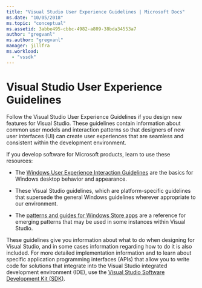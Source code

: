```yaml
---
title: "Visual Studio User Experience Guidelines | Microsoft Docs"
ms.date: "10/05/2018"
ms.topic: "conceptual"
ms.assetid: 3abbe495-cbbc-4982-a809-38bda34553a7
author: "gregvanl"
ms.author: "gregvanl"
manager: jillfra
ms.workload:
  - "vssdk"
---
```

# Visual Studio User Experience Guidelines
Follow the Visual Studio User Experience Guidelines if you design new features for Visual Studio. These guidelines contain information about common user models and interaction patterns so that designers of new user interfaces (UI) can create user experiences that are seamless and consistent within the development environment.

If you develop software for Microsoft products, learn to use these resources:

-   The [Windows User Experience Interaction Guidelines](https://developer.microsoft.com/windows/desktop) are the basics for Windows desktop behavior and appearance.

-   These Visual Studio guidelines, which are platform-specific guidelines that supersede the general Windows guidelines wherever appropriate to our environment.

-   The [patterns and guides for Windows Store apps](https://dev.windows.com/en-us/design/interaction-ux) are a reference for emerging patterns that may be used in some instances within Visual Studio.

These guidelines give you information about what to do when designing for Visual Studio, and in some cases information regarding how to do it is also included. For more detailed implementation information and to learn about specific application programming interfaces (APIs) that allow you to write code for solutions that integrate into the Visual Studio integrated development environment (IDE), use the [Visual Studio Software Development Kit (SDK)](../visual-studio-sdk.md).